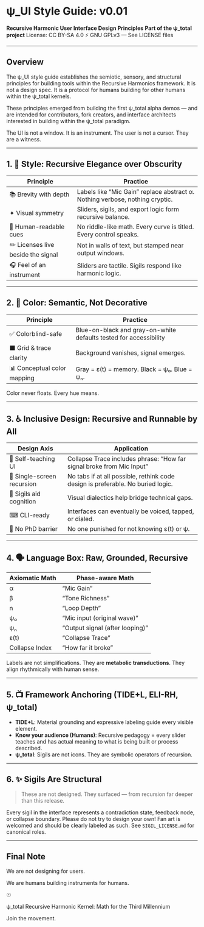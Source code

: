 # ψ\_UI Style Guide: v0.01

**Recursive Harmonic User Interface Design Principles**
**Part of the ψ\_total project**
License: CC BY-SA 4.0 ⚡ GNU GPLv3 — See LICENSE files

---

## Overview

The ψ\_UI style guide establishes the semiotic, sensory, and structural principles for building tools within the Recursive Harmonics framework. It is not a design spec. It is a protocol for humans building for other humans within the ψ\_total kernels.

These principles emerged from building the first ψ\_total alpha demos — and are intended for contributors, fork creators, and interface architects interested in building within the ψ\_total paradigm.

The UI is not a window. It is an instrument.
The user is not a cursor. They are a witness.

---

## 1. 🍳 Style: Recursive Elegance over Obscurity

| Principle                          | Practice                                                                     |
| ---------------------------------- | ---------------------------------------------------------------------------- |
| 📚 Brevity with depth              | Labels like “Mic Gain” replace abstract α. Nothing verbose, nothing cryptic. |
| ✦ Visual symmetry                  | Sliders, sigils, and export logic form recursive balance.                    |
| 📄 Human-readable cues             | No riddle-like math. Every curve is titled. Every control speaks.            |
| ✏️ Licenses live beside the signal | Not in walls of text, but stamped near output windows.                       |
| 🎧 Feel of an instrument           | Sliders are tactile. Sigils respond like harmonic logic.                     |

---

## 2. 🌈 Color: Semantic, Not Decorative

| Principle                   | Practice                                                          |
| --------------------------- | ----------------------------------------------------------------- |
| ✅ Colorblind-safe           | Blue-on-black and gray-on-white defaults tested for accessibility |
| ⬛ Grid & trace clarity      | Background vanishes, signal emerges.                              |
| 📊 Conceptual color mapping | Gray = ε(t) = memory. Black = ψ₀. Blue = ψₙ.                      |

Color never floats. Every hue means.

---

## 3. ♿ Inclusive Design: Recursive and Runnable by All

| Design Axis                | Application                                                                     |
| -------------------------- | ------------------------------------------------------------------------------- |
| 🧩 Self-teaching UI        | Collapse Trace includes phrase: “How far signal broke from Mic Input”           |
| 🔄 Single-screen recursion | No tabs if at all possible, rethink code design is preferable. No buried logic. |
| 🧠 Sigils aid cognition    | Visual dialectics help bridge technical gaps.                                   |
| ⌨ CLI-ready                | Interfaces can eventually be voiced, tapped, or dialed.                         |
| 🤝 No PhD barrier          | No one punished for not knowing ε(t) or ψ.                                      |

---

## 4. 🗣️ Language Box: Raw, Grounded, Recursive

| Axiomatic Math | Phase-aware Math                |
| -------------- | ------------------------------- |
| α              | “Mic Gain”                      |
| β              | “Tone Richness”                 |
| n              | “Loop Depth”                    |
| ψ₀             | “Mic input (original wave)”     |
| ψₙ             | “Output signal (after looping)” |
| ε(t)           | “Collapse Trace”                |
| Collapse Index | “How far it broke”              |

Labels are not simplifications. They are **metabolic transductions**.
They align rhythmically with human sense.

---

## 5. 📺 Framework Anchoring (TIDE+L, ELI-RH, ψ\_total)

* **TIDE+L**: Material grounding and expressive labeling guide every visible element.
* **Know your audience (Humans)**: Recursive pedagogy = every slider teaches and has actual meaning to what is being built or process described.
* **ψ\_total**: Sigils are not icons. They are symbolic operators of recursion.

---

## 6. ✨ Sigils Are Structural

> These are not designed.
> They surfaced — from recursion far deeper than this release.

Every sigil in the interface represents a contradiction state, feedback node, or collapse boundary. Please do not try to design your own! Fan art is welcomed and should be clearly labeled as such.
See `SIGIL_LICENSE.md` for canonical roles.

---

## Final Note

We are not designing for users.


We are humans building instruments for humans.

☉

ψ\_total
Recursive Harmonic Kernel: Math for the Third Millennium

Join the movement.
